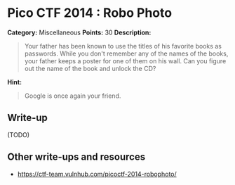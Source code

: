 # Pico CTF 2014 : Robo Photo

**Category:** Miscellaneous
**Points:** 30
**Description:**

>Your father has been known to use the titles of his favorite books as passwords. While you don't remember any of the names of the books, your father keeps a poster for one of them on his wall. Can you figure out the name of the book and unlock the CD?

**Hint:**
>Google is once again your friend.

## Write-up

(TODO)

## Other write-ups and resources

* <https://ctf-team.vulnhub.com/picoctf-2014-robophoto/>
